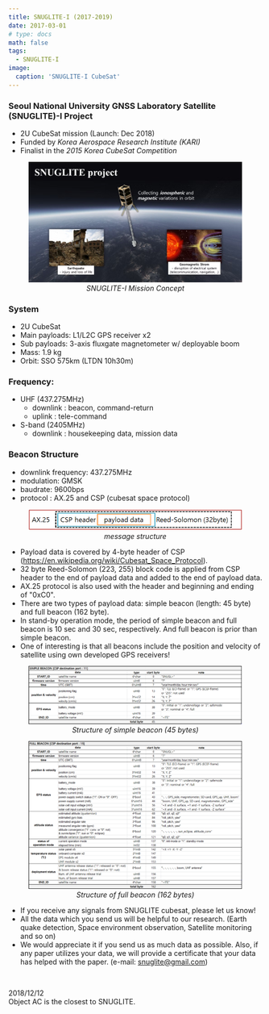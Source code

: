 ```yaml
---
title: SNUGLITE-I (2017-2019)
date: 2017-03-01
# type: docs
math: false
tags:
  - SNUGLITE-I
image:
  caption: 'SNUGLITE-I CubeSat'
---
```


<!-------------------------------------------------------------------------------------->

### Seoul National University GNSS Laboratory Satellite (SNUGLITE)-I Project
  - 2U CubeSat mission (Launch: Dec 2018)
  - Funded by *Korea Aerospace Research Institute (KARI)*
  - Finalist in the *2015 Korea CubeSat Competition*


<figure style="text-align: center;">

![snuglite1-fig1](fig1.png) 
*SNUGLITE-I Mission Concept*

</figure>

### System
- 2U CubeSat
- Main payloads: L1/L2C GPS receiver x2
- Sub payloads:
   3-axis fluxgate magnetometer w/ deployable boom
- Mass: 1.9 kg
- Orbit: SSO 575km (LTDN 10h30m)​
### Frequency:
- UHF (437.275MHz) 
   * downlink : beacon, command-return
   * uplink : tele-command
- S-band (2405MHz)
   * downlink : housekeeping data, mission data

### Beacon Structure
- downlink frequency: 437.275MHz
- modulation: GMSK
- baudrate: 9600bps
- protocol : AX.25 and CSP (cubesat space protocol)

<figure style="text-align: center;">

![snuglite1-fig2](fig2.png) 
*message structure*

</figure>

- Payload data is covered by 4-byte header of  CSP (https://en.wikipedia.org/wiki/Cubesat_Space_Protocol). 
- 32 byte Reed-Solomon (223, 255) block code is applied from CSP header to the end of payload data and added to the end of payload data.
- AX.25 protocol is also used with the header and beginning and ending of "0xC0".
-  There are two types of payload data: simple beacon (length: 45 byte) and full beacon (162 byte).
- In stand-by operation mode, the period of simple beacon and full beacon is 10 sec and 30 sec, respectively. And full beacon is prior than simple beacon.
- One of interesting is that all beacons include the position and velocity of satellite using own developed GPS receivers!

<figure style="text-align: center;">

![snuglite1-fig2](fig3.png) 
*Structure of simple beacon (45 bytes)*

![snuglite1-fig2](fig4.png) 
*Structure of full beacon (162 bytes)*

</figure>

- If you receive any signals from SNUGLITE cubesat, please let us know!
- All the data which you send us will be helpful to our research. (Earth quake detection, Space environment observation, Satellite monitoring and so on)
- We would appreciate it if you send us as much data as possible. Also, if any paper utilizes your data, we will provide a certificate that your data has helped with the paper. (e-mail: snuglite@gmail.com)

</br>

2018/12/12 </br>
Object AC is the closest to SNUGLITE.